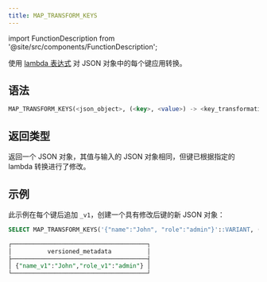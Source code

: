 ```yaml
---
title: MAP_TRANSFORM_KEYS
---
```

import FunctionDescription from '@site/src/components/FunctionDescription';

<FunctionDescription description="引入或更新于：v1.2.762"/>

使用 [lambda 表达式](/sql/stored-procedure-scripting/#lambda-expressions) 对 JSON 对象中的每个键应用转换。

## 语法

```sql
MAP_TRANSFORM_KEYS(<json_object>, (<key>, <value>) -> <key_transformation>)
```

## 返回类型

返回一个 JSON 对象，其值与输入的 JSON 对象相同，但键已根据指定的 lambda 转换进行了修改。

## 示例

此示例在每个键后追加 `_v1`，创建一个具有修改后键的新 JSON 对象：

```sql
SELECT MAP_TRANSFORM_KEYS('{"name":"John", "role":"admin"}'::VARIANT, (k, v) -> CONCAT(k, '_v1')) AS versioned_metadata;

┌──────────────────────────────────────┐
│          versioned_metadata          │
├──────────────────────────────────────┤
│ {"name_v1":"John","role_v1":"admin"} │
└──────────────────────────────────────┘
```